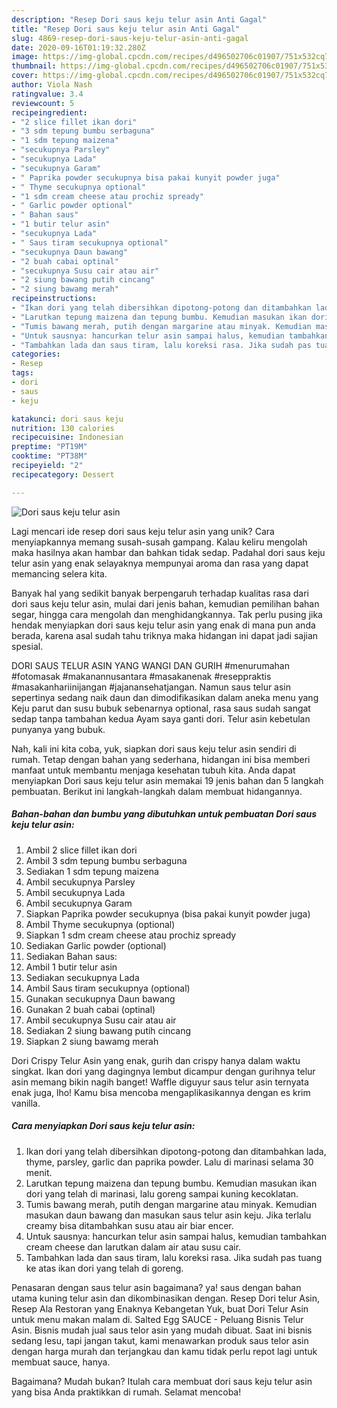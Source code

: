 ```yaml
---
description: "Resep Dori saus keju telur asin Anti Gagal"
title: "Resep Dori saus keju telur asin Anti Gagal"
slug: 4869-resep-dori-saus-keju-telur-asin-anti-gagal
date: 2020-09-16T01:19:32.280Z
image: https://img-global.cpcdn.com/recipes/d496502706c01907/751x532cq70/dori-saus-keju-telur-asin-foto-resep-utama.jpg
thumbnail: https://img-global.cpcdn.com/recipes/d496502706c01907/751x532cq70/dori-saus-keju-telur-asin-foto-resep-utama.jpg
cover: https://img-global.cpcdn.com/recipes/d496502706c01907/751x532cq70/dori-saus-keju-telur-asin-foto-resep-utama.jpg
author: Viola Nash
ratingvalue: 3.4
reviewcount: 5
recipeingredient:
- "2 slice fillet ikan dori"
- "3 sdm tepung bumbu serbaguna"
- "1 sdm tepung maizena"
- "secukupnya Parsley"
- "secukupnya Lada"
- "secukupnya Garam"
- " Paprika powder secukupnya bisa pakai kunyit powder juga"
- " Thyme secukupnya optional"
- "1 sdm cream cheese atau prochiz spready"
- " Garlic powder optional"
- " Bahan saus"
- "1 butir telur asin"
- "secukupnya Lada"
- " Saus tiram secukupnya optional"
- "secukupnya Daun bawang"
- "2 buah cabai optinal"
- "secukupnya Susu cair atau air"
- "2 siung bawang putih cincang"
- "2 siung bawamg merah"
recipeinstructions:
- "Ikan dori yang telah dibersihkan dipotong-potong dan ditambahkan lada, thyme, parsley, garlic dan paprika powder. Lalu di marinasi selama 30 menit."
- "Larutkan tepung maizena dan tepung bumbu. Kemudian masukan ikan dori yang telah di marinasi, lalu goreng sampai kuning kecoklatan."
- "Tumis bawang merah, putih dengan margarine atau minyak. Kemudian masukan daun bawang dan masukan saus telur asin keju. Jika terlalu creamy bisa ditambahkan susu atau air biar encer."
- "Untuk sausnya: hancurkan telur asin sampai halus, kemudian tambahkan cream cheese dan larutkan dalam air atau susu cair."
- "Tambahkan lada dan saus tiram, lalu koreksi rasa. Jika sudah pas tuang ke atas ikan dori yang telah di goreng."
categories:
- Resep
tags:
- dori
- saus
- keju

katakunci: dori saus keju 
nutrition: 130 calories
recipecuisine: Indonesian
preptime: "PT19M"
cooktime: "PT38M"
recipeyield: "2"
recipecategory: Dessert

---
```



![Dori saus keju telur asin](https://img-global.cpcdn.com/recipes/d496502706c01907/751x532cq70/dori-saus-keju-telur-asin-foto-resep-utama.jpg)

Lagi mencari ide resep dori saus keju telur asin yang unik? Cara menyiapkannya memang susah-susah gampang. Kalau keliru mengolah maka hasilnya akan hambar dan bahkan tidak sedap. Padahal dori saus keju telur asin yang enak selayaknya mempunyai aroma dan rasa yang dapat memancing selera kita.

Banyak hal yang sedikit banyak berpengaruh terhadap kualitas rasa dari dori saus keju telur asin, mulai dari jenis bahan, kemudian pemilihan bahan segar, hingga cara mengolah dan menghidangkannya. Tak perlu pusing jika hendak menyiapkan dori saus keju telur asin yang enak di mana pun anda berada, karena asal sudah tahu triknya maka hidangan ini dapat jadi sajian spesial.

DORI SAUS TELUR ASIN YANG WANGI DAN GURIH #menurumahan #fotomasak #makanannusantara #masakanenak #reseppraktis #masakanhariinijangan #jajanansehatjangan. Namun saus telur asin sepertinya sedang naik daun dan dimodifikasikan dalam aneka menu yang Keju parut dan susu bubuk sebenarnya optional, rasa saus sudah sangat sedap tanpa tambahan kedua Ayam saya ganti dori. Telur asin kebetulan punyanya yang bubuk.


Nah, kali ini kita coba, yuk, siapkan dori saus keju telur asin sendiri di rumah. Tetap dengan bahan yang sederhana, hidangan ini bisa memberi manfaat untuk membantu menjaga kesehatan tubuh kita. Anda dapat menyiapkan Dori saus keju telur asin memakai 19 jenis bahan dan 5 langkah pembuatan. Berikut ini langkah-langkah dalam membuat hidangannya.

<!--inarticleads1-->

##### Bahan-bahan dan bumbu yang dibutuhkan untuk pembuatan Dori saus keju telur asin:

1. Ambil 2 slice fillet ikan dori
1. Ambil 3 sdm tepung bumbu serbaguna
1. Sediakan 1 sdm tepung maizena
1. Ambil secukupnya Parsley
1. Ambil secukupnya Lada
1. Ambil secukupnya Garam
1. Siapkan  Paprika powder secukupnya (bisa pakai kunyit powder juga)
1. Ambil  Thyme secukupnya (optional)
1. Siapkan 1 sdm cream cheese atau prochiz spready
1. Sediakan  Garlic powder (optional)
1. Sediakan  Bahan saus:
1. Ambil 1 butir telur asin
1. Sediakan secukupnya Lada
1. Ambil  Saus tiram secukupnya (optional)
1. Gunakan secukupnya Daun bawang
1. Gunakan 2 buah cabai (optinal)
1. Ambil secukupnya Susu cair atau air
1. Sediakan 2 siung bawang putih cincang
1. Siapkan 2 siung bawamg merah


Dori Crispy Telur Asin yang enak, gurih dan crispy hanya dalam waktu singkat. Ikan dori yang dagingnya lembut dicampur dengan gurihnya telur asin memang bikin nagih banget! Waffle diguyur saus telur asin ternyata enak juga, lho! Kamu bisa mencoba mengaplikasikannya dengan es krim vanilla. 

<!--inarticleads2-->

##### Cara menyiapkan Dori saus keju telur asin:

1. Ikan dori yang telah dibersihkan dipotong-potong dan ditambahkan lada, thyme, parsley, garlic dan paprika powder. Lalu di marinasi selama 30 menit.
1. Larutkan tepung maizena dan tepung bumbu. Kemudian masukan ikan dori yang telah di marinasi, lalu goreng sampai kuning kecoklatan.
1. Tumis bawang merah, putih dengan margarine atau minyak. Kemudian masukan daun bawang dan masukan saus telur asin keju. Jika terlalu creamy bisa ditambahkan susu atau air biar encer.
1. Untuk sausnya: hancurkan telur asin sampai halus, kemudian tambahkan cream cheese dan larutkan dalam air atau susu cair.
1. Tambahkan lada dan saus tiram, lalu koreksi rasa. Jika sudah pas tuang ke atas ikan dori yang telah di goreng.


Penasaran dengan saus telur asin bagaimana? ya! saus dengan bahan utama kuning telur asin dan dikombinasikan dengan. Resep Dori telur Asin, Resep Ala Restoran yang Enaknya Kebangetan Yuk, buat Dori Telur Asin untuk menu makan malam di. Salted Egg SAUCE - Peluang Bisnis Telur Asin. Bisnis mudah jual saus telor asin yang mudah dibuat. Saat ini bisnis sedang lesu, tapi jangan takut, kami menawarkan produk saus telor asin dengan harga murah dan terjangkau dan kamu tidak perlu repot lagi untuk membuat sauce, hanya. 

Bagaimana? Mudah bukan? Itulah cara membuat dori saus keju telur asin yang bisa Anda praktikkan di rumah. Selamat mencoba!
